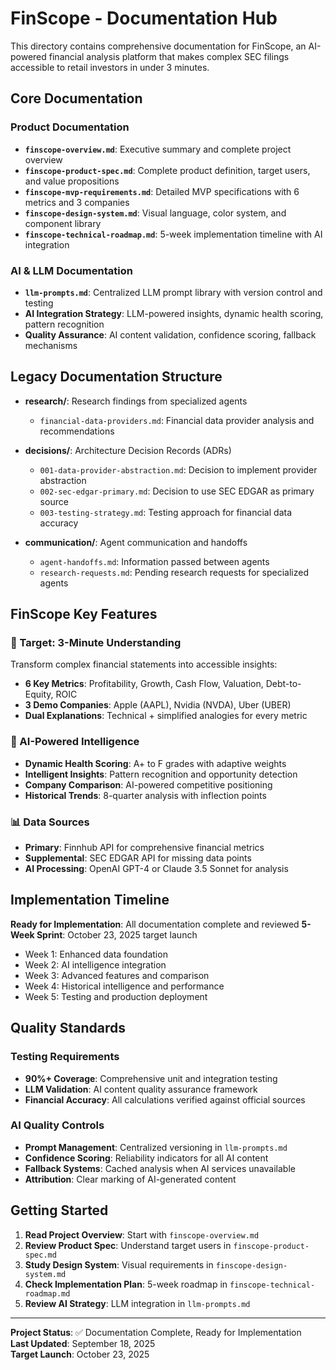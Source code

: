 # FinScope - Documentation Hub

This directory contains comprehensive documentation for FinScope, an AI-powered financial analysis platform that makes complex SEC filings accessible to retail investors in under 3 minutes.

## Core Documentation

### Product Documentation
- **`finscope-overview.md`**: Executive summary and complete project overview
- **`finscope-product-spec.md`**: Complete product definition, target users, and value propositions
- **`finscope-mvp-requirements.md`**: Detailed MVP specifications with 6 metrics and 3 companies
- **`finscope-design-system.md`**: Visual language, color system, and component library
- **`finscope-technical-roadmap.md`**: 5-week implementation timeline with AI integration

### AI & LLM Documentation
- **`llm-prompts.md`**: Centralized LLM prompt library with version control and testing
- **AI Integration Strategy**: LLM-powered insights, dynamic health scoring, pattern recognition
- **Quality Assurance**: AI content validation, confidence scoring, fallback mechanisms

## Legacy Documentation Structure

- **research/**: Research findings from specialized agents
  - `financial-data-providers.md`: Financial data provider analysis and recommendations

- **decisions/**: Architecture Decision Records (ADRs)
  - `001-data-provider-abstraction.md`: Decision to implement provider abstraction
  - `002-sec-edgar-primary.md`: Decision to use SEC EDGAR as primary source
  - `003-testing-strategy.md`: Testing approach for financial data accuracy

- **communication/**: Agent communication and handoffs
  - `agent-handoffs.md`: Information passed between agents
  - `research-requests.md`: Pending research requests for specialized agents

## FinScope Key Features

### 🎯 Target: 3-Minute Understanding
Transform complex financial statements into accessible insights:
- **6 Key Metrics**: Profitability, Growth, Cash Flow, Valuation, Debt-to-Equity, ROIC
- **3 Demo Companies**: Apple (AAPL), Nvidia (NVDA), Uber (UBER)
- **Dual Explanations**: Technical + simplified analogies for every metric

### 🤖 AI-Powered Intelligence
- **Dynamic Health Scoring**: A+ to F grades with adaptive weights
- **Intelligent Insights**: Pattern recognition and opportunity detection
- **Company Comparison**: AI-powered competitive positioning
- **Historical Trends**: 8-quarter analysis with inflection points

### 📊 Data Sources
- **Primary**: Finnhub API for comprehensive financial metrics
- **Supplemental**: SEC EDGAR API for missing data points
- **AI Processing**: OpenAI GPT-4 or Claude 3.5 Sonnet for analysis

## Implementation Timeline

**Ready for Implementation**: All documentation complete and reviewed
**5-Week Sprint**: October 23, 2025 target launch
- Week 1: Enhanced data foundation
- Week 2: AI intelligence integration  
- Week 3: Advanced features and comparison
- Week 4: Historical intelligence and performance
- Week 5: Testing and production deployment

## Quality Standards

### Testing Requirements
- **90%+ Coverage**: Comprehensive unit and integration testing
- **LLM Validation**: AI content quality assurance framework
- **Financial Accuracy**: All calculations verified against official sources

### AI Quality Controls
- **Prompt Management**: Centralized versioning in `llm-prompts.md`
- **Confidence Scoring**: Reliability indicators for all AI content
- **Fallback Systems**: Cached analysis when AI services unavailable
- **Attribution**: Clear marking of AI-generated content

## Getting Started

1. **Read Project Overview**: Start with `finscope-overview.md`
2. **Review Product Spec**: Understand target users in `finscope-product-spec.md`
3. **Study Design System**: Visual requirements in `finscope-design-system.md`
4. **Check Implementation Plan**: 5-week roadmap in `finscope-technical-roadmap.md`
5. **Review AI Strategy**: LLM integration in `llm-prompts.md`

---

**Project Status**: ✅ Documentation Complete, Ready for Implementation  
**Last Updated**: September 18, 2025  
**Target Launch**: October 23, 2025